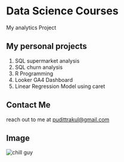 # Data Science Courses
My analytics Project

## My personal projects

1. SQL supermarket analysis
2. SQL churn analysis
3. R Programming
4. Looker GA4 Dashboard
5. Linear Regression Model using caret

## Contact Me 
reach out to me at pudittrakul@gmail.com

## Image
![chill guy](https://static.toiimg.com/thumb/msid-115774673,width-400,resizemode-4/115774673.jpg)
